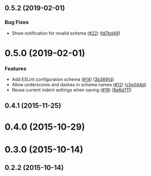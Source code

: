 <a name="0.5.2"></a>
## 0.5.2 (2019-02-01)


### Bug Fixes

* Show notification for invalid schema ([#22](https://github.com/LukasHechenberger/atom-json-editor/issues/22)) ([fd7bd49](https://github.com/LukasHechenberger/atom-json-editor/commits/fd7bd49))




<a name="0.5.0"></a>
# 0.5.0 (2019-02-01)


### Features

* Add ESLint configuration schema ([#14](https://github.com/LukasHechenberger/atom-json-editor/issues/14)) ([3b3891d](https://github.com/LukasHechenberger/atom-json-editor/commits/3b3891d))
* Allow underscores and dashes in schema names ([#12](https://github.com/LukasHechenberger/atom-json-editor/issues/12)) ([c5e044d](https://github.com/LukasHechenberger/atom-json-editor/commits/c5e044d))
* Reuse current indent settings when saving ([#19](https://github.com/LukasHechenberger/atom-json-editor/issues/19)) ([8e6d711](https://github.com/LukasHechenberger/atom-json-editor/commits/8e6d711))




<a name="0.4.1"></a>
## 0.4.1 (2015-11-25)




<a name="0.4.0"></a>
# 0.4.0 (2015-10-29)




<a name="0.3.0"></a>
# 0.3.0 (2015-10-14)




<a name="0.2.2"></a>
## 0.2.2 (2015-10-14)



